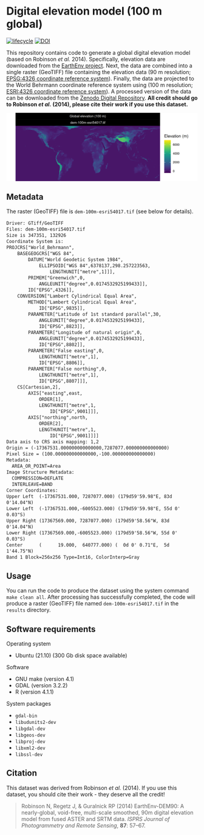 
<!--- README.md is generated from README.Rmd. Please edit that file -->

# Digital elevation model (100 m global)

[![lifecycle](https://img.shields.io/badge/Lifecycle-stable-brightgreen.svg)](https://lifecycle.r-lib.org/articles/stages.html)
[![DOI](https://zenodo.org/badge/430568284.svg)](https://zenodo.org/badge/latestdoi/430568284)

This repository contains code to generate a global digital elevation
model (based on Robinson *et al.* 2014). Specifically, elevation data
are downloaded from the [EarthEnv
project](https://www.earthenv.org/DEM.html). Next, the data are combined
into a single raster (GeoTIFF) file containing the elevation data (90 m
resolution; [EPSG:4326 coordinate reference
system](https://epsg.io/4326)). Finally, the data are projected to the
World Behrmann coordinate reference system using (100 m resolution;
[ESRI:4326 coordinate reference system](https://epsg.io/54017)). A
processed version of the data can be downloaded from the [Zenodo Digital
Repository](TODO). **All credit should go to Robinson *et al.* (2014),
please cite their work if you use this dataset.**

<img src="figures/README-map-1.png" style="display: block; margin: auto;" />

## Metadata

The raster (GeoTIFF) file is `dem-100m-esri54017.tif` (see below for
details).

    Driver: GTiff/GeoTIFF
    Files: dem-100m-esri54017.tif
    Size is 347351, 132926
    Coordinate System is:
    PROJCRS["World_Behrmann",
        BASEGEOGCRS["WGS 84",
            DATUM["World Geodetic System 1984",
                ELLIPSOID["WGS 84",6378137,298.257223563,
                    LENGTHUNIT["metre",1]]],
            PRIMEM["Greenwich",0,
                ANGLEUNIT["degree",0.0174532925199433]],
            ID["EPSG",4326]],
        CONVERSION["Lambert Cylindrical Equal Area",
            METHOD["Lambert Cylindrical Equal Area",
                ID["EPSG",9835]],
            PARAMETER["Latitude of 1st standard parallel",30,
                ANGLEUNIT["degree",0.0174532925199433],
                ID["EPSG",8823]],
            PARAMETER["Longitude of natural origin",0,
                ANGLEUNIT["degree",0.0174532925199433],
                ID["EPSG",8802]],
            PARAMETER["False easting",0,
                LENGTHUNIT["metre",1],
                ID["EPSG",8806]],
            PARAMETER["False northing",0,
                LENGTHUNIT["metre",1],
                ID["EPSG",8807]]],
        CS[Cartesian,2],
            AXIS["easting",east,
                ORDER[1],
                LENGTHUNIT["metre",1,
                    ID["EPSG",9001]]],
            AXIS["northing",north,
                ORDER[2],
                LENGTHUNIT["metre",1,
                    ID["EPSG",9001]]]]
    Data axis to CRS axis mapping: 1,2
    Origin = (-17367531.000000000000000,7287077.000000000000000)
    Pixel Size = (100.000000000000000,-100.000000000000000)
    Metadata:
      AREA_OR_POINT=Area
    Image Structure Metadata:
      COMPRESSION=DEFLATE
      INTERLEAVE=BAND
    Corner Coordinates:
    Upper Left  (-17367531.000, 7287077.000) (179d59'59.98"E, 83d 0'14.04"N)
    Lower Left  (-17367531.000,-6005523.000) (179d59'59.98"E, 55d 0' 0.03"S)
    Upper Right (17367569.000, 7287077.000) (179d59'58.56"W, 83d 0'14.04"N)
    Lower Right (17367569.000,-6005523.000) (179d59'58.56"W, 55d 0' 0.03"S)
    Center      (      19.000,  640777.000) (  0d 0' 0.71"E,  5d 1'44.75"N)
    Band 1 Block=256x256 Type=Int16, ColorInterp=Gray

## Usage

You can run the code to produce the dataset using the system command
`make clean all`. After processing has successfully completed, the code
will produce a raster (GeoTIFF) file named `dem-100m-esri54017.tif` in
the `results` directory.

## Software requirements

Operating system

-   Ubuntu (21.10) (300 Gb disk space available)

Software

-   GNU make (version 4.1)
-   GDAL (version 3.2.2)
-   R (version 4.1.1)

System packages

-   `gdal-bin`
-   `libudunits2-dev`
-   `libgdal-dev`
-   `libgeos-dev`
-   `libproj-dev`
-   `libxml2-dev`
-   `libssl-dev`

## Citation

This dataset was derived from Robinson *et al.* (2014). If you use this
dataset, you should cite their work - they deserve all the credit!

> Robinson N, Regetz J, & Guralnick RP (2014) EarthEnv-DEM90: A
> nearly-global, void-free, multi-scale smoothed, 90m digital elevation
> model from fused ASTER and SRTM data. *ISPRS Journal of Photogrammetry
> and Remote Sensing*, **87**: 57–67.
